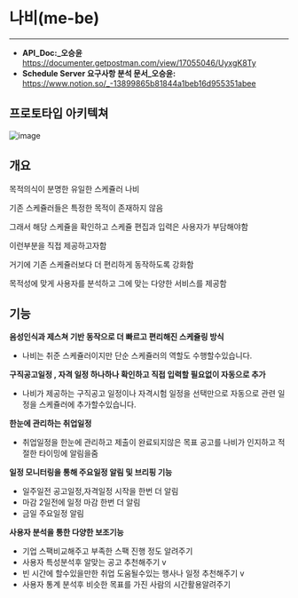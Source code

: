 # 나비(me-be)

---

+ **API_Doc:_오승윤** https://documenter.getpostman.com/view/17055046/UyxgK8Ty
+ **Schedule Server 요구사항 분석 문서_오승윤:** https://www.notion.so/_-13899865b81844a1beb16d955351abee


## 프로토타입 아키텍쳐

![image](https://user-images.githubusercontent.com/68331041/177777216-ca145ec5-b7fa-4ad1-ab87-ead5b524bfc1.png)



## 개요

목적의식이 분명한 유일한 스케쥴러 나비

기존 스케쥴러들은 특정한 목적이 존재하지 않음

그래서 해당 스케쥴을 확인하고 스케쥴 편집과 입력은 사용자가 부담해야함

이런부분을 직접 제공하고자함

거기에 기존 스케쥴러보다 더 편리하게 동작하도록 강화함

목적성에 맞게 사용자를 분석하고 그에 맞는 다양한 서비스를 제공함



## 기능

**음성인식과 제스쳐 기반 동작으로 더 빠르고 편리해진 스케쥴링 방식**

+ 나비는 취준 스케쥴러이지만 단순 스케쥴러의 역할도 수행할수있습니다.

  

**구직공고일정 , 자격 일정 하나하나 확인하고 직접 입력할 필요없이 자동으로 추가**

+ 나비가 제공하는 구직공고 일정이나 자격시험 일정을 선택만으로 자동으로 관련 일정을 스케쥴러에 추가할수있습니다.



**한눈에 관리하는 취업일정**

+ 취업일정을 한눈에 관리하고 제출이 완료되지않은 목표 공고를 나비가 인지하고 적절한 타이밍에 알림을줌



**일정 모니터링을 통해 주요일정 알림 및 브리핑 기능**

+ 일주일전 공고일정,자격일정 시작을 한번 더 알림
+ 마감 2일전에 일정 마감 한번 더 알림
+ 금일 주요일정 알림



**사용자 분석을 통한 다양한 보조기능**

+ 기업 스팩비교해주고 부족한 스팩 진행 정도 알려주기
+ 사용자 특성분석후 알맞는 공고 추천해주기 v
+ 빈 시간에 할수있을만한 취업 도움될수있는 행사나 일정 추천해주기  v
+ 사용자 통계 분석후 비슷한 목표를 가진 사람의 시간활용알려주기



























